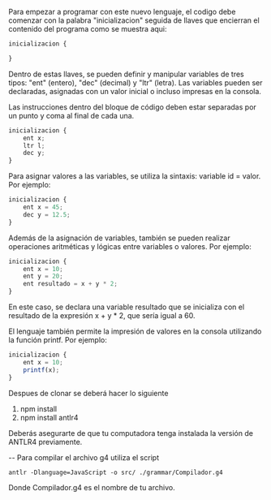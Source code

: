 
Para empezar a programar con este nuevo lenguaje, el codigo debe comenzar con la palabra "inicializacion" seguida de llaves que encierran el contenido del programa como se muestra aqui:

```javascript
inicializacion {

}
```

Dentro de estas llaves, se pueden definir y manipular variables de tres tipos: "ent" (entero), "dec" (decimal) y "ltr" (letra). Las variables pueden ser declaradas, asignadas con un valor inicial o incluso impresas en la consola.

Las instrucciones dentro del bloque de código deben estar separadas por un punto y coma al final de cada una.

```javascript
inicializacion {
    ent x;
    ltr l;
    dec y;
}
```

Para asignar valores a las variables, se utiliza la sintaxis: variable id = valor. Por ejemplo:

```javascript
inicializacion {
    ent x = 45;
    dec y = 12.5;
}
```

Además de la asignación de variables, también se pueden realizar operaciones aritméticas y lógicas entre variables o valores. Por ejemplo:

```javascript
inicializacion {
    ent x = 10;
    ent y = 20;
    ent resultado = x + y * 2;
}
```

En este caso, se declara una variable resultado que se inicializa con el resultado de la expresión x + y * 2, que sería igual a 60.

El lenguaje también permite la impresión de valores en la consola utilizando la función printf. Por ejemplo:

```javascript
inicializacion {
    ent x = 10;
    printf(x);
}
```



Despues de clonar se deberá hacer lo siguiente

1. npm install
2. npm install antlr4

Deberás asegurarte de que tu computadora tenga instalada la versión de ANTLR4 previamente.

-- Para compilar el archivo g4 utiliza el script

```
antlr -Dlanguage=JavaScript -o src/ ./grammar/Compilador.g4
```

Donde Compilador.g4 es el nombre de tu archivo.
